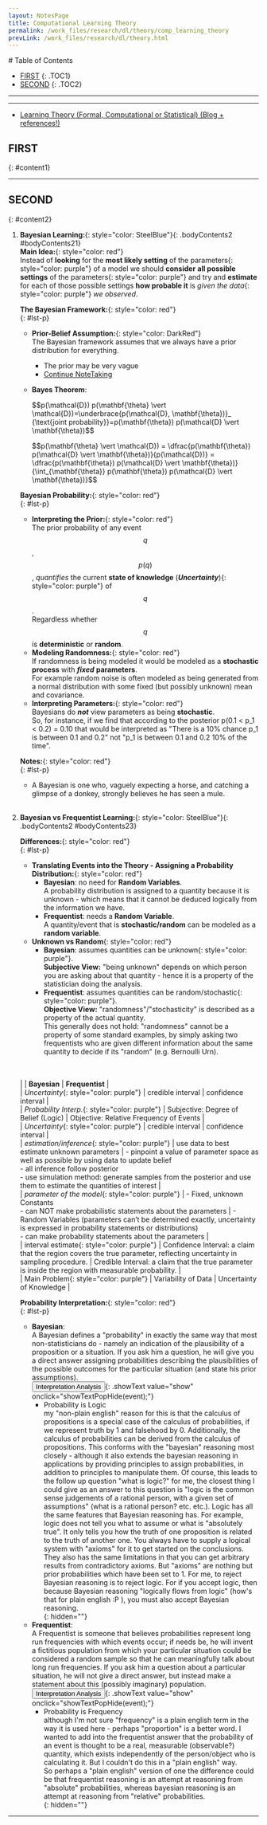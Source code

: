 ```yaml
---
layout: NotesPage
title: Computational Learning Theory
permalink: /work_files/research/dl/theory/comp_learning_theory
prevLink: /work_files/research/dl/theory.html
---
```


<div markdown="1" class = "TOC">
# Table of Contents

  * [FIRST](#content1)
  {: .TOC1}
  * [SECOND](#content2)
  {: .TOC2}
<!--     * [THIRD](#content3)
  {: .TOC3}
  * [FOURTH](#content4)
  {: .TOC4}
  * [FIFTH](#content5)
  {: .TOC5}
  * [SIXTH](#content6)
  {: .TOC6} -->
</div>

***
***

* [Learning Theory (Formal, Computational or Statistical) (Blog + references!)](http://bactra.org/notebooks/learning-theory.html)  


## FIRST
{: #content1}

<!-- 1. **Linear Models:**{: style="color: SteelBlue"}{: .bodyContents1 #bodyContents11}  
2. **Asynchronous:**{: style="color: SteelBlue"}{: .bodyContents1 #bodyContents12}
3. **Asynchronous:**{: style="color: SteelBlue"}{: .bodyContents1 #bodyContents13}
4. **Asynchronous:**{: style="color: SteelBlue"}{: .bodyContents1 #bodyContents14}
5. **Asynchronous:**{: style="color: SteelBlue"}{: .bodyContents1 #bodyContents15}
6. **Asynchronous:**{: style="color: SteelBlue"}{: .bodyContents1 #bodyContents16}
7. **Asynchronous:**{: style="color: SteelBlue"}{: .bodyContents1 #bodyContents17}
8. **Asynchronous:**{: style="color: SteelBlue"}{: .bodyContents1 #bodyContents18} -->

***

## SECOND
{: #content2}

1. **Bayesian Learning:**{: style="color: SteelBlue"}{: .bodyContents2 #bodyContents21}  
    __Main Idea:__{: style="color: red"}  
    Instead of __looking__ for the <span>__most likely setting__ of the parameters</span>{: style="color: purple"} of a model we should __consider__ <span>__all possible settings__ of the parameters</span>{: style="color: purple"} and try and __estimate__ <span>for each of those possible settings __how probable it__ is _given the data_</span>{: style="color: purple"} _we observed_.  

    __The Bayesian Framework:__{: style="color: red"}  
    {: #lst-p}
    * __Prior-Belief Assumption:__{: style="color: DarkRed"}  
        The Bayesian framework assumes that we always have a prior distribution for everything.  
        * The prior may be very vague
        * [Continue NoteTaking](https://www.youtube.com/watch?v=NY1zXgIma3c&list=PLiPvV5TNogxKKwvKb1RKwkq2hm7ZvpHz0&index=58&t=47)  

    * __Bayes Theorem__:  
        <p>$$p(\mathcal{D}) p(\mathbf{\theta} \vert \mathcal{D})=\underbrace{p(\mathcal{D}, \mathbf{\theta})}_ {\text{joint probability}}=p(\mathbf{\theta}) p(\mathcal{D} \vert \mathbf{\theta})$$</p>  
        <p>$$p(\mathbf{\theta} \vert \mathcal{D}) = \dfrac{p(\mathbf{\theta}) p(\mathcal{D} \vert \mathbf{\theta})}{p(\mathcal{D})} = \dfrac{p(\mathbf{\theta}) p(\mathcal{D} \vert \mathbf{\theta})}{\int_{\mathbf{\theta}} p(\mathbf{\theta}) p(\mathcal{D} \vert \mathbf{\theta})}$$</p>  



    __Bayesian Probability:__{: style="color: red"}  
    {: #lst-p}
    * __Interpreting the Prior:__{: style="color: red"}  
        The prior probability of any event $$q$$, $$p(q)$$, <span>_quantifies_ the current __state of knowledge__ (*__Uncertainty__*)</span>{: style="color: purple"} of $$q$$.  
        Regardless whether $$q$$ is __deterministic__ or __random__.   
    * __Modeling Randomness:__{: style="color: red"}  
        If randomness is being modeled it would be modeled as a __stochastic process__ with *__fixed__* __parameters__.  
        For example random noise is often modeled as being generated from a normal distribution with some fixed (but possibly unknown) mean and covariance.  
    * __Interpreting Parameters:__{: style="color: red"}  
        Bayesians do *__not__* view parameters as being __stochastic__.  
        So, for instance, if we find that according to the posterior p(0.1 < p_1 < 0.2) = 0.10 that would be interpreted as "There is a 10% chance p_1 is between 0.1 and 0.2" not "p_1 is between 0.1 and 0.2 10% of the time".  



    __Notes:__{: style="color: red"}  
    {: #lst-p}
    * A Bayesian is one who, vaguely expecting a horse, and catching a glimpse of a donkey, strongly believes he has seen a mule.  
    <br>


    <!-- 2. **Asynchronous:**{: style="color: SteelBlue"}{: .bodyContents2 #bodyContents22} -->  

3. **Bayesian vs Frequentist Learning:**{: style="color: SteelBlue"}{: .bodyContents2 #bodyContents23}  
    
    __Differences:__{: style="color: red"}  
    {: #lst-p}
    * __Translating Events into the Theory - Assigning a Probability Distribution:__{: style="color: red"}  
        * __Bayesian__: no need for __Random Variables__.  
            A probability distribution is assigned to a quantity because it is unknown - which means that it cannot be deduced logically from the information we have.  
        * __Frequentist__: needs a __Random Variable__.  
            A quantity/event that is __stochastic/random__ can be modeled as a __random variable__.  
    * __Unknown vs Random__{: style="color: red"}  
        * __Bayesian__: assumes quantities can be <span>unknown</span>{: style="color: purple"}.  
            __Subjective View:__ "being unknown" depends on which person you are asking about that quantity - hence it is a property of the statistician doing the analysis.  
        * __Frequentist__: assumes quantities can be <span>random/stochastic</span>{: style="color: purple"}.  
            __Objective View:__ "randomness"/"stochasticity" is described as a property of the actual quantity.  
            This generally does not hold: "randomness" cannot be a property of some standard examples, by simply asking two frequentists who are given different information about the same quantity to decide if its "random" (e.g. Bernoulli Urn).  
    <br>
    <br>


    |    | __Bayesian__ | __Frequentist__ |  
    | <span>_Uncertainty_</span>{: style="color: purple"}  | credible interval | confidence interval |  
    | <span>_Probability Interp._</span>{: style="color: purple"}  | Subjective: Degree of Belief (Logic) | Objective: Relative Frequency of Events |  
    | <span>_Uncertainty_</span>{: style="color: purple"}  | credible interval | confidence interval |  
    | <span>_estimation/inference_</span>{: style="color: purple"} | use data to best estimate unknown parameters | - pinpoint a value of parameter space as well as possible by using data to update belief<br>- all inference follow posterior<br>- use simulation method: generate samples from the posterior and use them to estimate the quantities of interest |  
    | <span>_parameter of the model_</span>{: style="color: purple"} | - Fixed, unknown Constants<br>- can NOT make probabilistic statements about the parameters | - Random Variables (parameters can’t be determined exactly, uncertainty is expressed in probability statements or distributions)<br>- can make probability statements about the parameters |  
    | <span>interval estimate</span>{: style="color: purple"} | Confidence Interval: a claim that the region covers the true parameter, reflecting uncertainty in sampling procedure. | Credible Interval: a claim that the true parameter is inside the region with measurable probability. |  
    | <span>Main Problem</span>{: style="color: purple"} | Variability of Data | Uncertainty of Knowledge |  




    __Probability Interpretation:__{: style="color: red"}  
    {: #lst-p}
    * __Bayesian__:  
        A Bayesian defines a "probability" in exactly the same way that most non-statisticians do - namely an indication of the plausibility of a proposition or a situation. If you ask him a question, he will give you a direct answer assigning probabilities describing the plausibilities of the possible outcomes for the particular situation (and state his prior assumptions).  
        <button>Interpretation Analysis</button>{: .showText value="show" onclick="showTextPopHide(event);"}
        * Probability is Logic  
            my "non-plain english" reason for this is that the calculus of propositions is a special case of the calculus of probabilities, if we represent truth by 1 and falsehood by 0. Additionally, the calculus of probabilities can be derived from the calculus of propositions. This conforms with the "bayesian" reasoning most closely - although it also extends the bayesian reasoning in applications by providing principles to assign probabilities, in addition to principles to manipulate them. Of course, this leads to the follow up question "what is logic?" for me, the closest thing I could give as an answer to this question is "logic is the common sense judgements of a rational person, with a given set of assumptions" (what is a rational person? etc. etc.). Logic has all the same features that Bayesian reasoning has. For example, logic does not tell you what to assume or what is "absolutely true". It only tells you how the truth of one proposition is related to the truth of another one. You always have to supply a logical system with "axioms" for it to get started on the conclusions. They also has the same limitations in that you can get arbitrary results from contradictory axioms. But "axioms" are nothing but prior probabilities which have been set to 1. For me, to reject Bayesian reasoning is to reject logic. For if you accept logic, then because Bayesian reasoning "logically flows from logic" (how's that for plain english :P ), you must also accept Bayesian reasoning.  
        {: hidden=""}
    * __Frequentist__:  
        A Frequentist is someone that believes probabilities represent long run frequencies with which events occur; if needs be, he will invent a fictitious population from which your particular situation could be considered a random sample so that he can meaningfully talk about long run frequencies. If you ask him a question about a particular situation, he will not give a direct answer, but instead make a statement about this (possibly imaginary) population.  
        <button>Interpretation Analysis</button>{: .showText value="show" onclick="showTextPopHide(event);"}
        * Probability is Frequency  
            although I'm not sure "frequency" is a plain english term in the way it is used here - perhaps "proportion" is a better word. I wanted to add into the frequentist answer that the probability of an event is thought to be a real, measurable (observable?) quantity, which exists independently of the person/object who is calculating it. But I couldn't do this in a "plain english" way.  
            So perhaps a "plain english" version of one the difference could be that frequentist reasoning is an attempt at reasoning from "absolute" probabilities, whereas bayesian reasoning is an attempt at reasoning from "relative" probabilities.  
        {: hidden=""}




<!-- 4. **Asynchronous:**{: style="color: SteelBlue"}{: .bodyContents2 #bodyContents24}
5. **Asynchronous:**{: style="color: SteelBlue"}{: .bodyContents2 #bodyContents25}
6. **Asynchronous:**{: style="color: SteelBlue"}{: .bodyContents2 #bodyContents26}
7. **Asynchronous:**{: style="color: SteelBlue"}{: .bodyContents2 #bodyContents27}
8. **Asynchronous:**{: style="color: SteelBlue"}{: .bodyContents2 #bodyContents28} -->

***

<!-- ## THIRD
{: #content3}

1. **Asynchronous:**{: style="color: SteelBlue"}{: .bodyContents3 #bodyContents31}
2. **Asynchronous:**{: style="color: SteelBlue"}{: .bodyContents3 #bodyContents32}
3. **Asynchronous:**{: style="color: SteelBlue"}{: .bodyContents3 #bodyContents33}
4. **Asynchronous:**{: style="color: SteelBlue"}{: .bodyContents3 #bodyContents34}
5. **Asynchronous:**{: style="color: SteelBlue"}{: .bodyContents3 #bodyContents35}
6. **Asynchronous:**{: style="color: SteelBlue"}{: .bodyContents3 #bodyContents36}
7. **Asynchronous:**{: style="color: SteelBlue"}{: .bodyContents3 #bodyContents37}
8. **Asynchronous:**{: style="color: SteelBlue"}{: .bodyContents3 #bodyContents38}
 -->
